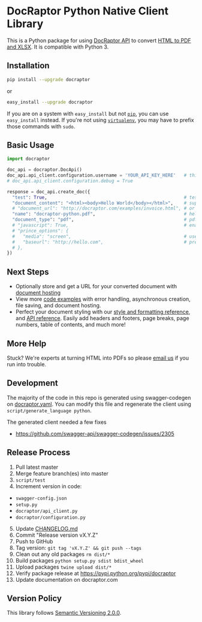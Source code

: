 # DocRaptor Python Native Client Library

This is a Python package for using [DocRaptor API](https://docraptor.com/documentation) to convert [HTML to PDF and XLSX](https://docraptor.com). It is compatible with Python 3.


## Installation

```bash
pip install --upgrade docraptor
```

or

```bash
easy_install --upgrade docraptor
```

If you are on a system with `easy_install` but not [`pip`](http://www.pip-installer.org/en/latest/index.html), you can use `easy_install` instead. If you're not using [`virtualenv`](http://www.virtualenv.org/), you may have to prefix those commands with `sudo`.


## Basic Usage

```python
import docraptor

doc_api = docraptor.DocApi()
doc_api.api_client.configuration.username = 'YOUR_API_KEY_HERE'   # this key works for test documents
# doc_api.api_client.configuration.debug = True

response = doc_api.create_doc({
  "test": True,                                                   # test documents are free but watermarked
  "document_content": "<html><body>Hello World</body></html>",    # supply content directly
  # "document_url": "http://docraptor.com/examples/invoice.html", # or use a url
  "name": "docraptor-python.pdf",                                 # help you find a document later
  "document_type": "pdf",                                         # pdf or xls or xlsx
  # "javascript": True,                                           # enable JavaScript processing
  # "prince_options": {
  #   "media": "screen",                                          # use screen styles instead of print styles
  #   "baseurl": "http://hello.com",                              # pretend URL when using document_content
  # },
})
```
## Next Steps

- Optionally store and get a URL for your converted document with [document hosting](https://docraptor.com/document-hosting)
- View more [code examples](examples) with error handling, asynchronous creation, file saving, and document hosting.
- Perfect your document styling with our [style and formatting reference](https://docraptor.com/documentation/style), and [API reference](https://docraptor.com/documentation/api). Easily add headers and footers, page breaks, page numbers, table of contents, and much more!

## More Help

Stuck? We're experts at turning HTML into PDFs so please [email us](mailto:support@docraptor.com) if you run into trouble.


## Development

The majority of the code in this repo is generated using swagger-codegen on [docraptor.yaml](docraptor.yaml). You can modify this file and regenerate the client using `script/generate_language python`.

The generated client needed a few fixes
- https://github.com/swagger-api/swagger-codegen/issues/2305


## Release Process

1. Pull latest master
2. Merge feature branch(es) into master
3. `script/test`
4. Increment version in code:
  - `swagger-config.json`
  - `setup.py`
  - `docraptor/api_client.py`
  - `docraptor/configuration.py`
5. Update [CHANGELOG.md](CHANGELOG.md)
6. Commit "Release version vX.Y.Z"
7. Push to GitHub
8. Tag version: `git tag 'vX.Y.Z' && git push --tags`
9. Clean out any old packages `rm dist/*`
10. Build packages `python setup.py sdist bdist_wheel`
11. Upload packages `twine upload dist/*`
12. Verify package release at https://pypi.python.org/pypi/docraptor
13. Update documentation on docraptor.com


## Version Policy

This library follows [Semantic Versioning 2.0.0](http://semver.org).

